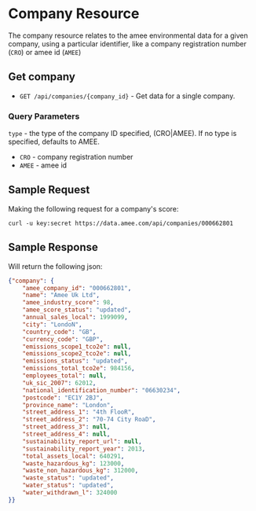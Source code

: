 Company Resource
================

The company resource relates to the amee environmental data for a given company, using a particular identifier, like a company registration number (`CRO`) or amee id (`AMEE`)

Get company
-----------

* `GET /api/companies/{company_id}` - Get data for a single company.  

### Query Parameters

`type` - the type of the company ID specified, (CRO|AMEE).  If no type is specified, defaults to AMEE.

* `CRO`  - company registration number
* `AMEE` - amee id


Sample Request
--------------

Making the following request for a company's score:

```shell
curl -u key:secret https://data.amee.com/api/companies/000662801
```

Sample Response
---------------


Will return the following json:

```json
{"company": {
    "amee_company_id": "000662801",
    "name": "Amee Uk Ltd",
    "amee_industry_score": 98,
    "amee_score_status": "updated",
    "annual_sales_local": 1999099,
    "city": "LondoN",
    "country_code": "GB",
    "currency_code": "GBP",
    "emissions_scope1_tco2e": null,
    "emissions_scope2_tco2e": null,
    "emissions_status": "updated",
    "emissions_total_tco2e": 984156,
    "employees_total": null,
    "uk_sic_2007": 62012,
    "national_identification_number": "06630234",
    "postcode": "EC1Y 2BJ",
    "province_name": "London",
    "street_address_1": "4th FlooR",
    "street_address_2": "70-74 City RoaD",
    "street_address_3": null,
    "street_address_4": null,
    "sustainability_report_url": null,
    "sustainability_report_year": 2013,
    "total_assets_local": 640291,
    "waste_hazardous_kg": 123000,
    "waste_non_hazardous_kg": 312000,
    "waste_status": "updated",
    "water_status": "updated",
    "water_withdrawn_l": 324000
}}
```




